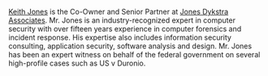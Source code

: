 [Keith Jones](Keith_Jones "wikilink") is the Co-Owner and Senior Partner
at [Jones Dykstra Associates](http://www.jonesdykstra.com/). Mr. Jones
is an industry-recognized expert in computer security with over fifteen
years experience in computer forensics and incident response. His
expertise also includes information security consulting, application
security, software analysis and design. Mr. Jones has been an expert
witness on behalf of the federal government on several high-profile
cases such as US v Duronio.